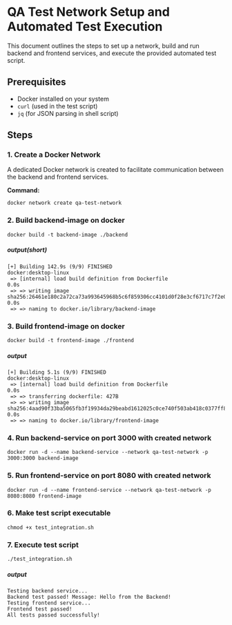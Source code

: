 # QA Test Network Setup and Automated Test Execution

This document outlines the steps to set up a network, build and run backend and frontend services, and execute the provided automated test script.

## Prerequisites
- Docker installed on your system
- `curl` (used in the test script)
- `jq` (for JSON parsing in shell script)

## Steps

### 1. Create a Docker Network
A dedicated Docker network is created to facilitate communication between the backend and frontend services.

**Command:**
```
docker network create qa-test-network
```

### 2. Build backend-image on docker
```
docker build -t backend-image ./backend
```
##### output(short)
```
[+] Building 142.9s (9/9) FINISHED                                                                                            docker:desktop-linux
 => [internal] load build definition from Dockerfile                                                                                          0.0s
 => => writing image sha256:26461e180c2a72ca73a993645968b5c6f859306cc4101d0f28e3cf6717c7f2e0                                                  0.0s
 => => naming to docker.io/library/backend-image 
```

### 3. Build frontend-image on docker
```
docker build -t frontend-image ./frontend
```
##### output
```
[+] Building 5.1s (9/9) FINISHED                                                                                              docker:desktop-linux
 => [internal] load build definition from Dockerfile                                                                                          0.0s
 => => transferring dockerfile: 427B 
 => => writing image sha256:4aad90f33ba5065fb3f19934da29beabd1612025c0ce740f503ab418c0377ff8                                                  0.0s
 => => naming to docker.io/library/frontend-image  
```
### 4. Run backend-service on port 3000 with created network
```
docker run -d --name backend-service --network qa-test-network -p 3000:3000 backend-image
```
### 5. Run frontend-service on port 8080 with created network
```
docker run -d --name frontend-service --network qa-test-network -p 8080:8080 frontend-image
```
### 6. Make test script executable
```
chmod +x test_integration.sh
```
### 7. Execute test script
```
./test_integration.sh
```
##### output
```
Testing backend service...
Backend test passed! Message: Hello from the Backend!
Testing frontend service...
Frontend test passed!
All tests passed successfully!
```

